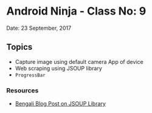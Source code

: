 # Android Ninja - Class No: 9
Date: 23 September, 2017

## Topics ##
- Capture image using default camera App of device
- Web scraping using JSOUP library
- `ProgressBar`

### Resources ###
- [Bengali Blog Post on JSOUP Library](https://hellohasan.com/2017/02/25/android-web-scraping-jsoup/)